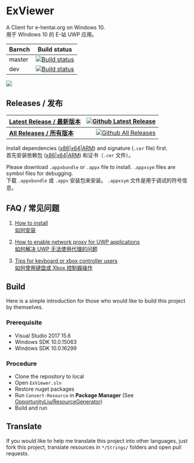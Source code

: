 # ExViewer
A Client for e-hentai.org on Windows 10.    
用于 WIndows 10 的 E-站 UWP 应用。

| Barnch | Build status |
| ------ | ------------ |
| master | [![Build status](https://ci.appveyor.com/api/projects/status/fcfmss6sltiub0sb/branch/master?svg=true)](https://ci.appveyor.com/project/OpportunityLiu/exviewer/branch/master) |
| dev    | [![Build status](https://ci.appveyor.com/api/projects/status/fcfmss6sltiub0sb/branch/dev?svg=true)](https://ci.appveyor.com/project/OpportunityLiu/exviewer/branch/dev) |

![](https://raw.github.com/wiki/OpportunityLiu/ExViewer/Images/Screenshots/0.png)

## Releases / 发布
| [Latest Release / 最新版本](https://github.com/OpportunityLiu/ExViewer/releases/latest) | [![Github Latest Release](https://img.shields.io/github/downloads/OpportunityLiu/ExViewer/latest/total.svg)](https://github.com/OpportunityLiu/ExViewer/releases/latest) |
| :--- | ---: |
| [**All Releases / 所有版本**](https://github.com/OpportunityLiu/ExViewer/releases) | [![Github All Releases](https://img.shields.io/github/downloads/OpportunityLiu/ExViewer/total.svg)](https://github.com/OpportunityLiu/ExViewer/releases) |

Install dependencies ([x86](https://raw.github.com/wiki/OpportunityLiu/ExViewer/Dependencies/x86.zip)|[x64](https://raw.github.com/wiki/OpportunityLiu/ExViewer/Dependencies/x64.zip)|[ARM](https://raw.github.com/wiki/OpportunityLiu/ExViewer/Dependencies/ARM.zip)) and signature (`.cer` file) first.     
首先安装依赖包 ([x86](https://raw.github.com/wiki/OpportunityLiu/ExViewer/Dependencies/x86.zip)|[x64](https://raw.github.com/wiki/OpportunityLiu/ExViewer/Dependencies/x64.zip)|[ARM](https://raw.github.com/wiki/OpportunityLiu/ExViewer/Dependencies/ARM.zip)) 和证书（`.cer` 文件）。

Please download `.appxbundle` or `.appx` file to install.
`.appxsym` files are symbol files for debugging.    
下载 `.appxbundle` 或 `.appx` 安装包来安装。
`.appxsym` 文件是用于调试的符号信息。

## FAQ / 常见问题
1. [How to install](https://github.com/OpportunityLiu/ExViewer/wiki/How-to-Install)  
   [如何安装](https://github.com/OpportunityLiu/ExViewer/wiki/安装说明)

2. [How to enable network proxy for UWP applications](https://github.com/OpportunityLiu/ExViewer/wiki/Resolve-Connection-Issues)  
   [如何解决 UWP 无法使用代理的问题](https://github.com/OpportunityLiu/ExViewer/wiki/解决连接问题)

3. [Tips for keyboard or xbox controller users](https://github.com/OpportunityLiu/ExViewer/wiki/Tips)  
   [如何使用键盘或 Xbox 控制器操作](https://github.com/OpportunityLiu/ExViewer/wiki/提示)

## Build
Here is a simple introduction for those who would like to build this project by themselves.

### Prerequisite
- Visual Studio 2017 15.6
- Windows SDK 10.0.15063
- Windows SDK 10.0.16299

### Procedure
- Clone the repository to local
- Open `ExViewer.sln`
- Restore nuget packages
- Run `Convert-Resource` in **Package Manager** (See [OpportunityLiu/ResourceGenerator](https://github.com/OpportunityLiu/ResourceGenerator))
- Build and run

## Translate
If you would like to help me translate this project into other languages,
just fork this project, translate resources in `*/Strings/` folders and open pull requests.
